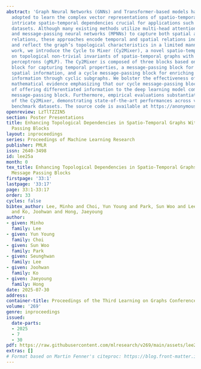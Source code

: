 ```yaml
---
abstract: 'Graph Neural Networks (GNNs) and Transformer-based models have been increasingly
  adopted to learn the complex vector representations of spatio-temporal graphs, capturing
  intricate spatio-temporal dependencies crucial for applications such as traffic
  datasets. Although many existing methods utilize multi-head attention mechanisms
  and message-passing neural networks (MPNNs) to capture both spatial and temporal
  relations, these approaches encode temporal and spatial relations independently,
  and reflect the graph’s topological characteristics in a limited manner. In this
  work, we introduce the Cycle to Mixer (Cy2Mixer), a novel spatio-temporal GNN based
  on topological non-trivial invariants of spatio-temporal graphs with gated multi-layer
  perceptrons (gMLP). The Cy2Mixer is composed of three blocks based on MLPs: A temporal
  block for capturing temporal properties, a message-passing block for encapsulating
  spatial information, and a cycle message-passing block for enriching topological
  information through cyclic subgraphs. We bolster the effectiveness of Cy2Mixer with
  mathematical evidence emphasizing that our cycle message-passing block is capable
  of offering differentiated information to the deep learning model compared to the
  message-passing block. Furthermore, empirical evaluations substantiate the efficacy
  of the Cy2Mixer, demonstrating state-of-the-art performances across various spatio-temporal
  benchmark datasets. The source code is available at https://anonymous.4open.science/r/cy2mixer-D5A9.'
openreview: LzTlTZZIN5
section: Poster Presentations
title: Enhancing Topological Dependencies in Spatio-Temporal Graphs With Cycle Message
  Passing Blocks
layout: inproceedings
series: Proceedings of Machine Learning Research
publisher: PMLR
issn: 2640-3498
id: lee25a
month: 0
tex_title: Enhancing Topological Dependencies in Spatio-Temporal Graphs With Cycle
  Message Passing Blocks
firstpage: '33:1'
lastpage: '33:17'
page: 33:1-33:17
order: 33
cycles: false
bibtex_author: Lee, Minho and Choi, Yun Young and Park, Sun Woo and Lee, Seunghwan
  and Ko, Joohwan and Hong, Jaeyoung
author:
- given: Minho
  family: Lee
- given: Yun Young
  family: Choi
- given: Sun Woo
  family: Park
- given: Seunghwan
  family: Lee
- given: Joohwan
  family: Ko
- given: Jaeyoung
  family: Hong
date: 2025-07-30
address:
container-title: Proceedings of the Third Learning on Graphs Conference
volume: '269'
genre: inproceedings
issued:
  date-parts:
  - 2025
  - 7
  - 30
pdf: https://raw.githubusercontent.com/mlresearch/v269/main/assets/lee25a/lee25a.pdf
extras: []
# Format based on Martin Fenner's citeproc: https://blog.front-matter.io/posts/citeproc-yaml-for-bibliographies/
---
```

